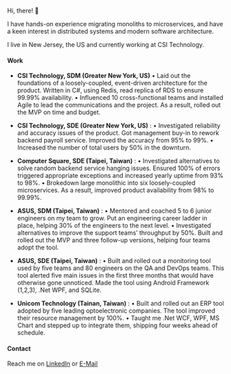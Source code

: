 Hi, there! 👋

I have hands-on experience migrating monoliths to microservices, and have a keen interest in distributed systems and modern software architecture.

I live in New Jersey, the US and currently working at CSI Technology. 

#### Work
* **CSI Technology, SDM (Greater New York, US)** 
•	Laid out the foundations of a loosely-coupled, event-driven architecture for the product. Written in C#, using Redis, read replica of RDS to ensure 99.99% availability. 
•	Influenced 10 cross-functional teams and installed Agile to lead the communications and the project. As a result, rolled out the MVP on time and budget.
 
* **CSI Technology, SDE (Greater New York, US)** : 
•	Investigated reliability and accuracy issues of the product. Got management buy-in to rework backend payroll service. Improved the accuracy from 95% to 99%. 
•	Increased the number of total users by 50% in the downturn. 

* **Computer Square, SDE (Taipei, Taiwan)** : 
•	Investigated alternatives to solve random backend service hanging issues. Ensured 100% of errors triggered appropriate exceptions and increased yearly uptime from 93% to 98%. 
•	Brokedown large monolithic into six loosely-coupled microservices. As a result, improved product availability from 98% to 99.99%.

* **ASUS, SDM (Taipei, Taiwan)** : 
• Mentored and coached 5 to 6 junior engineers on my team to grow. Put an engineering career ladder in place, helping 30% of the engineers to the next level. 
•	Investigated alternatives to improve the support teams’ throughput by 50%. Built and rolled out the MVP and three follow-up versions, helping four teams adopt the tool.

* **ASUS, SDE (Taipei, Taiwan)** : 
•	Built and rolled out a monitoring tool used by five teams and 80 engineers on the QA and DevOps teams. This tool alerted five main issues in the first three months that would have otherwise gone unnoticed. Made the tool using Android Framework (1,2,3), .Net WPF, and SQLite.

* **Unicom Technology (Tainan, Taiwan)** : 
•	Built and rolled out an ERP tool adopted by five leading optoelectronic companies. The tool improved their resource management by 100%.
•	Taught me .Net WCF, WPF, MS Chart and stepped up to integrate them, shipping four weeks ahead of schedule.


#### Contact
Reach me on [LinkedIn](https://www.linkedin.com/in/Nelson-Yeh) or [E-Mail](mailto:Nelson.yeh.fy@gmail.com)


<!--
**nelson-yeh-fy/nelson-yeh-fy** is a ✨ _special_ ✨ repository because its `README.md` (this file) appears on your GitHub profile.

Here are some ideas to get you started:

- 🔭 I’m currently working on ...
- 🌱 I’m currently learning ...
- 👯 I’m looking to collaborate on ...
- 🤔 I’m looking for help with ...
- 💬 Ask me about ...
- 📫 How to reach me: ...
- 😄 Pronouns: ...
- ⚡ Fun fact: ...
-->
